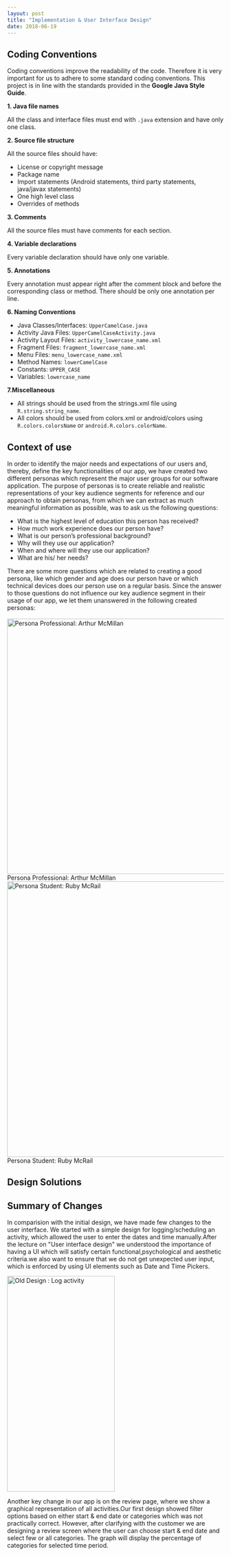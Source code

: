 ```yaml
---
layout: post
title: "Implementation & User Interface Design"
date: 2018-06-19
---
```


## Coding Conventions
Coding conventions improve the readability of the code. Therefore it is very important for us to adhere to some standard coding conventions. This project is in line with the standards provided in the **Google Java Style Guide**.

**1. Java file names**

All the class and interface files must end with `.java` extension and have only one class.

**2. Source file structure**

All the source files should have:
* License or copyright message
* Package name
* Import statements (Android statements, third party statements, java/javax statements)
* One high level class
* Overrides of methods

**3. Comments**

All the source files must have comments for each section.

**4. Variable declarations**

Every variable declaration should have only one variable.

**5. Annotations**

Every annotation must appear right after the comment block and before the corresponding class or method. There should be only one annotation per line.

**6. Naming Conventions**

* Java Classes/Interfaces: `UpperCamelCase.java`
* Activity Java Files: `UpperCamelCaseActivity.java`
* Activity Layout Files: `activity_lowercase_name.xml`
* Fragment Files: `fragment_lowercase_name.xml`
* Menu Files: `menu_lowercase_name.xml`
* Method Names: `lowerCamelCase`
* Constants: `UPPER_CASE`
* Variables: `lowercase_name`

**7.Miscellaneous**

* All strings should be used from the strings.xml file using `R.string.string_name`.
* All colors should be used from colors.xml or android/colors using `R.colors.colorsName` or `android.R.colors.colorName`.

## Context of use
In order to identify the major needs and expectations of our users and, thereby, define the key functionalities of our app, we have created two different personas which represent the major user groups for our software application. 
The purpose of personas is to create reliable and realistic representations of your key audience segments for
reference and our approach to obtain personas, from which we can extract as much meaningful information as possible, was to ask us the following questions:
* What is the highest level of education this person has received?
* How much work experience does our person have?
* What is our person’s professional background?
* Why will they use our application?
* When and where will they use our application?
* What are his/ her needs?

There are some more questions which are related to creating a good persona, like which gender and age does our person have or which technical devices does our person use on a regular basis. Since the answer to those questions do not influence our key audience segment in their usage of our app, we let them unanswered in the following created personas:  <br>
  <br>
<img src="{{site.baseurl}}/images/Persona_Professional.JPG" alt="Persona Professional: Arthur McMillan" width="760" height="592">
Persona Professional: Arthur McMillan
  <br>
<img src="{{site.baseurl}}/images/Persona_Student.JPG" alt="Persona Student: Ruby McRail" width="762" height="639">
Persona Student: Ruby McRail

## Design Solutions

## Summary of Changes
In comparision with the initial design, we have made few changes to the user interface.
We started with a simple design for logging/scheduling an activity, which allowed the user to 
enter the dates and time manually.After the lecture on "User interface design" we understood the importance of having a 
UI which will satisfy certain functional,psychological and aesthetic criteria.we also want to ensure that we 
do not get unexpected user input, which is enforced by using UI elements such as Date and Time Pickers.

<img src = "{{site.baseurl}}/images/Olddesign.JPG" alt="Old Design : Log activity" width="250" height="500">

Another key change in our app is on the review page, where we show a graphical representation of all activities.Our first design showed 
filter options based on either start & end date or categories which was not practically correct. However, after clarifying with the customer we are designing a review screen where the user can choose start & end date and select few or all categories.
The graph will display the percentage of categories for selected time period.
